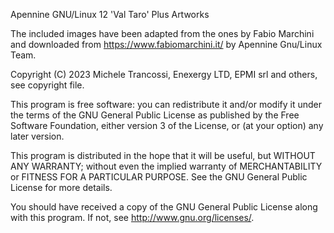 Apennine GNU/Linux 12 'Val Taro' Plus Artworks

The included images have been adapted from the ones by Fabio Marchini and downloaded from https://www.fabiomarchini.it/ by Apennine Gnu/Linux Team.

Copyright (C) 2023 Michele Trancossi, Enexergy LTD, EPMI srl and others, see copyright file.

This program is free software: you can redistribute it and/or modify it under the terms of the GNU General Public License as published by the Free Software Foundation, either version 3 of the License, or (at your option) any later version.

This program is distributed in the hope that it will be useful, but WITHOUT ANY WARRANTY; without even the implied warranty of MERCHANTABILITY or FITNESS FOR A PARTICULAR PURPOSE. See the GNU General Public License for more details.

You should have received a copy of the GNU General Public License along with this program. If not, see http://www.gnu.org/licenses/.
